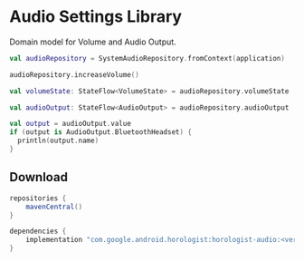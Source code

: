 # Audio Settings Library

Domain model for Volume and Audio Output.

```kotlin
val audioRepository = SystemAudioRepository.fromContext(application)

audioRepository.increaseVolume()

val volumeState: StateFlow<VolumeState> = audioRepository.volumeState

val audioOutput: StateFlow<AudioOutput> = audioRepository.audioOutput

val output = audioOutput.value
if (output is AudioOutput.BluetoothHeadset) {
  println(output.name)
}
```

## Download

```groovy
repositories {
    mavenCentral()
}

dependencies {
    implementation "com.google.android.horologist:horologist-audio:<version>"
}
```
